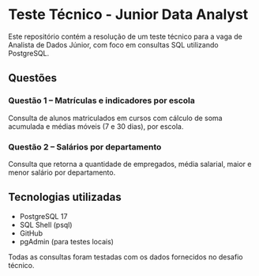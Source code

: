 # Teste Técnico - Junior Data Analyst

Este repositório contém a resolução de um teste técnico para a vaga de Analista de Dados Júnior, com foco em consultas SQL utilizando PostgreSQL.

## Questões

### Questão 1 – Matrículas e indicadores por escola

Consulta de alunos matriculados em cursos com cálculo de soma acumulada e médias móveis (7 e 30 dias), por escola.

### Questão 2 – Salários por departamento

Consulta que retorna a quantidade de empregados, média salarial, maior e menor salário por departamento.

## Tecnologias utilizadas

- PostgreSQL 17
- SQL Shell (psql)
- GitHub
- pgAdmin (para testes locais)

Todas as consultas foram testadas com os dados fornecidos no desafio técnico.
